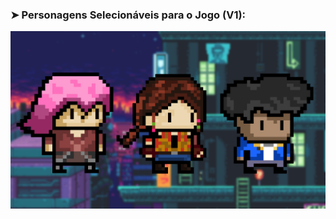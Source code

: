 
### ➤ Personagens Selecionáveis para o Jogo (V1):

![Design and Development](https://github.com/CEJJStudios/O_Gestor_Louco_The_Game/blob/main/Personagens/Personagens(1.0).png)


